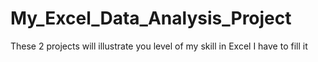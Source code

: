 # My_Excel_Data_Analysis_Project
These 2 projects will illustrate you level of my skill in Excel
I have to fill it
